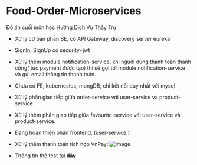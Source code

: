# Food-Order-Microservices
Đồ án cuối môn học Hướng Dịch Vụ Thầy Trụ
- Xử lý cơ bản phần BE, có API Gateway, discovery server eureka
- SignIn, SignUp có security+jwt
- Xử lý thêm module notification-service, khi người dùng thanh toán thành công( tức payment được tạo) thì sẽ gọi tới module notification-service và gửi email thông tin thanh toán.

- Chưa có FE, kubernestes, mongDB, chỉ kết nối duy nhất với mysql

- Xử lý phần giao tiếp giữa order-service với user-service và product-service.
- Xử lý thêm phần giao tiếp giữa favourite-service với user-service và product-service.

- Đang hoàn thiện phần frontend, (user-service,)
- Xử lý thêm thanh toán tích hợp VnPay:
![image](https://github.com/idiotman-2212/Food-Order-Microservices/assets/82036270/579235b3-5484-4bc8-a74b-ddb8f787025b)
- Thông tin thẻ test tại [**đây**](https://sandbox.vnpayment.vn/apis/vnpay-demo/)
